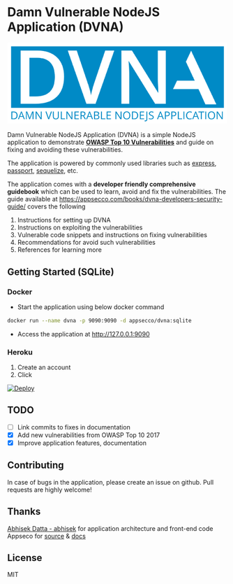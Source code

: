 # Damn Vulnerable NodeJS Application (DVNA) 

![dvna-logo](https://github.com/Sphinxgaia/dvna-sqlite/raw/master/docs/ressources/dvna.png)

Damn Vulnerable NodeJS Application (DVNA) is a simple NodeJS application to demonstrate [**OWASP Top 10 Vulnerabilities**](https://www.owasp.org/index.php/Top_10-2017_Top_10) and guide on fixing and avoiding these vulnerabilities. 

The application is powered by commonly used libraries such as [express](https://www.npmjs.com/package/express), [passport](https://www.npmjs.com/package/passport), [sequelize](https://www.npmjs.com/package/sequelize), etc.

The application comes with a **developer friendly comprehensive guidebook** which can be used to learn, avoid and fix the vulnerabilities. The guide available at https://appsecco.com/books/dvna-developers-security-guide/ covers the following

1. Instructions for setting up DVNA
2. Instructions on exploiting the vulnerabilities
3. Vulnerable code snippets and instructions on fixing vulnerabilities
4. Recommendations for avoid such vulnerabilities
5. References for learning more


## Getting Started (SQLite)

### Docker

* Start the application using below docker command

```bash
docker run --name dvna -p 9090:9090 -d appsecco/dvna:sqlite
```

* Access the application at http://127.0.0.1:9090

### Heroku

1. Create an account
2. Click

[![Deploy](https://www.herokucdn.com/deploy/button.svg)](https://heroku.com/deploy)

## TODO

- [ ] Link commits to fixes in documentation
- [x] Add new vulnerabilities from OWASP Top 10 2017
- [x] Improve application features, documentation

## Contributing

In case of bugs in the application, please create an issue on github. Pull requests are highly welcome!

## Thanks
[Abhisek Datta - abhisek](https://github.com/abhisek) for application architecture and front-end code
Appseco for [source](https://github.com/appsecco/dvna) & [docs](https://appsecco.com/books/dvna-developers-security-guide/)

## License

MIT
